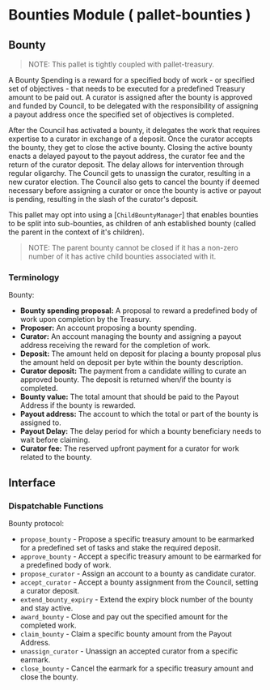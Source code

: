 # Bounties Module ( pallet-bounties )

## Bounty

> NOTE: This pallet is tightly coupled with pallet-treasury.

A Bounty Spending is a reward for a specified body of work - or specified set of objectives -
that needs to be executed for a predefined Treasury amount to be paid out. A curator is assigned
after the bounty is approved and funded by Council, to be delegated with the responsibility of
assigning a payout address once the specified set of objectives is completed.

After the Council has activated a bounty, it delegates the work that requires expertise to a
curator in exchange of a deposit. Once the curator accepts the bounty, they get to close the
active bounty. Closing the active bounty enacts a delayed payout to the payout address, the
curator fee and the return of the curator deposit. The delay allows for intervention through
regular oligarchy. The Council gets to unassign the curator, resulting in a new curator
election. The Council also gets to cancel the bounty if deemed necessary before assigning a
curator or once the bounty is active or payout is pending, resulting in the slash of the
curator's deposit.

This pallet may opt into using a [`ChildBountyManager`] that enables bounties to be split into
sub-bounties, as children of anh established bounty (called the parent in the context of it's
children).

> NOTE: The parent bounty cannot be closed if it has a non-zero number of it has active child
> bounties associated with it.

### Terminology

Bounty:

- **Bounty spending proposal:** A proposal to reward a predefined body of work upon completion
  by the Treasury.
- **Proposer:** An account proposing a bounty spending.
- **Curator:** An account managing the bounty and assigning a payout address receiving the
  reward for the completion of work.
- **Deposit:** The amount held on deposit for placing a bounty proposal plus the amount held on
  deposit per byte within the bounty description.
- **Curator deposit:** The payment from a candidate willing to curate an approved bounty. The
  deposit is returned when/if the bounty is completed.
- **Bounty value:** The total amount that should be paid to the Payout Address if the bounty is
  rewarded.
- **Payout address:** The account to which the total or part of the bounty is assigned to.
- **Payout Delay:** The delay period for which a bounty beneficiary needs to wait before
  claiming.
- **Curator fee:** The reserved upfront payment for a curator for work related to the bounty.

## Interface

### Dispatchable Functions

Bounty protocol:

- `propose_bounty` - Propose a specific treasury amount to be earmarked for a predefined set of
  tasks and stake the required deposit.
- `approve_bounty` - Accept a specific treasury amount to be earmarked for a predefined body of
  work.
- `propose_curator` - Assign an account to a bounty as candidate curator.
- `accept_curator` - Accept a bounty assignment from the Council, setting a curator deposit.
- `extend_bounty_expiry` - Extend the expiry block number of the bounty and stay active.
- `award_bounty` - Close and pay out the specified amount for the completed work.
- `claim_bounty` - Claim a specific bounty amount from the Payout Address.
- `unassign_curator` - Unassign an accepted curator from a specific earmark.
- `close_bounty` - Cancel the earmark for a specific treasury amount and close the bounty.
